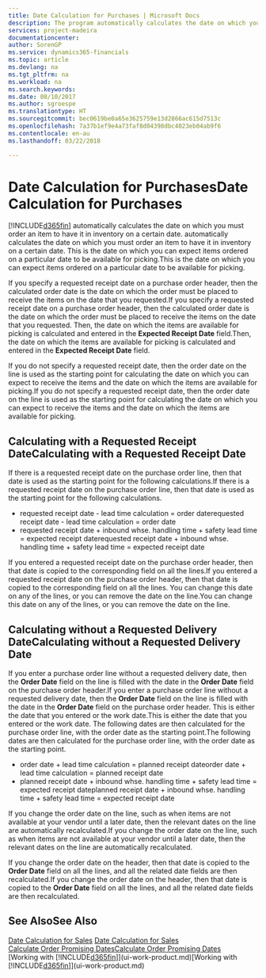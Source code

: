 ```yaml
---
title: Date Calculation for Purchases | Microsoft Docs
description: The program automatically calculates the date on which you must order an item to have it in inventory on a certain date. This is the date on which you can expect items ordered on a particular date to be available for picking.
services: project-madeira
documentationcenter: 
author: SorenGP
ms.service: dynamics365-financials
ms.topic: article
ms.devlang: na
ms.tgt_pltfrm: na
ms.workload: na
ms.search.keywords: 
ms.date: 08/10/2017
ms.author: sgroespe
ms.translationtype: HT
ms.sourcegitcommit: bec0619be0a65e3625759e13d2866ac615d7513c
ms.openlocfilehash: 7a37b1ef9e4a73faf8d04398dbc4023eb04ab9f6
ms.contentlocale: en-au
ms.lasthandoff: 03/22/2018

---
```

# <a name="date-calculation-for-purchases"></a><span data-ttu-id="d4318-104">Date Calculation for Purchases</span><span class="sxs-lookup"><span data-stu-id="d4318-104">Date Calculation for Purchases</span></span>
[!INCLUDE[d365fin](includes/d365fin_md.md)]<span data-ttu-id="d4318-105"> automatically calculates the date on which you must order an item to have it in inventory on a certain date.</span><span class="sxs-lookup"><span data-stu-id="d4318-105"> automatically calculates the date on which you must order an item to have it in inventory on a certain date.</span></span> <span data-ttu-id="d4318-106">This is the date on which you can expect items ordered on a particular date to be available for picking.</span><span class="sxs-lookup"><span data-stu-id="d4318-106">This is the date on which you can expect items ordered on a particular date to be available for picking.</span></span>  

<span data-ttu-id="d4318-107">If you specify a requested receipt date on a purchase order header, then the calculated order date is the date on which the order must be placed to receive the items on the date that you requested.</span><span class="sxs-lookup"><span data-stu-id="d4318-107">If you specify a requested receipt date on a purchase order header, then the calculated order date is the date on which the order must be placed to receive the items on the date that you requested.</span></span> <span data-ttu-id="d4318-108">Then, the date on which the items are available for picking is calculated and entered in the **Expected Receipt Date** field.</span><span class="sxs-lookup"><span data-stu-id="d4318-108">Then, the date on which the items are available for picking is calculated and entered in the **Expected Receipt Date** field.</span></span>  

<span data-ttu-id="d4318-109">If you do not specify a requested receipt date, then the order date on the line is used as the starting point for calculating the date on which you can expect to receive the items and the date on which the items are available for picking.</span><span class="sxs-lookup"><span data-stu-id="d4318-109">If you do not specify a requested receipt date, then the order date on the line is used as the starting point for calculating the date on which you can expect to receive the items and the date on which the items are available for picking.</span></span>  

## <a name="calculating-with-a-requested-receipt-date"></a><span data-ttu-id="d4318-110">Calculating with a Requested Receipt Date</span><span class="sxs-lookup"><span data-stu-id="d4318-110">Calculating with a Requested Receipt Date</span></span>  
<span data-ttu-id="d4318-111">If there is a requested receipt date on the purchase order line, then that date is used as the starting point for the following calculations.</span><span class="sxs-lookup"><span data-stu-id="d4318-111">If there is a requested receipt date on the purchase order line, then that date is used as the starting point for the following calculations.</span></span>  

- <span data-ttu-id="d4318-112">requested receipt date - lead time calculation = order date</span><span class="sxs-lookup"><span data-stu-id="d4318-112">requested receipt date - lead time calculation = order date</span></span>  
- <span data-ttu-id="d4318-113">requested receipt date + inbound whse. handling time + safety lead time = expected receipt date</span><span class="sxs-lookup"><span data-stu-id="d4318-113">requested receipt date + inbound whse. handling time + safety lead time = expected receipt date</span></span>  

<span data-ttu-id="d4318-114">If you entered a requested receipt date on the purchase order header, then that date is copied to the corresponding field on all the lines.</span><span class="sxs-lookup"><span data-stu-id="d4318-114">If you entered a requested receipt date on the purchase order header, then that date is copied to the corresponding field on all the lines.</span></span> <span data-ttu-id="d4318-115">You can change this date on any of the lines, or you can remove the date on the line.</span><span class="sxs-lookup"><span data-stu-id="d4318-115">You can change this date on any of the lines, or you can remove the date on the line.</span></span>  

## <a name="calculating-without-a-requested-delivery-date"></a><span data-ttu-id="d4318-116">Calculating without a Requested Delivery Date</span><span class="sxs-lookup"><span data-stu-id="d4318-116">Calculating without a Requested Delivery Date</span></span>  
<span data-ttu-id="d4318-117">If you enter a purchase order line without a requested delivery date, then the **Order Date** field on the line is filled with the date in the **Order Date** field on the purchase order header.</span><span class="sxs-lookup"><span data-stu-id="d4318-117">If you enter a purchase order line without a requested delivery date, then the **Order Date** field on the line is filled with the date in the **Order Date** field on the purchase order header.</span></span> <span data-ttu-id="d4318-118">This is either the date that you entered or the work date.</span><span class="sxs-lookup"><span data-stu-id="d4318-118">This is either the date that you entered or the work date.</span></span> <span data-ttu-id="d4318-119">The following dates are then calculated for the purchase order line, with the order date as the starting point.</span><span class="sxs-lookup"><span data-stu-id="d4318-119">The following dates are then calculated for the purchase order line, with the order date as the starting point.</span></span>  

- <span data-ttu-id="d4318-120">order date + lead time calculation = planned receipt date</span><span class="sxs-lookup"><span data-stu-id="d4318-120">order date + lead time calculation = planned receipt date</span></span>  
- <span data-ttu-id="d4318-121">planned receipt date + inbound whse. handling time + safety lead time = expected receipt date</span><span class="sxs-lookup"><span data-stu-id="d4318-121">planned receipt date + inbound whse. handling time + safety lead time = expected receipt date</span></span>  

<span data-ttu-id="d4318-122">If you change the order date on the line, such as when items are not available at your vendor until a later date, then the relevant dates on the line are automatically recalculated.</span><span class="sxs-lookup"><span data-stu-id="d4318-122">If you change the order date on the line, such as when items are not available at your vendor until a later date, then the relevant dates on the line are automatically recalculated.</span></span>  

<span data-ttu-id="d4318-123">If you change the order date on the header, then that date is copied to the **Order Date** field on all the lines, and all the related date fields are then recalculated.</span><span class="sxs-lookup"><span data-stu-id="d4318-123">If you change the order date on the header, then that date is copied to the **Order Date** field on all the lines, and all the related date fields are then recalculated.</span></span>  

## <a name="see-also"></a><span data-ttu-id="d4318-124">See Also</span><span class="sxs-lookup"><span data-stu-id="d4318-124">See Also</span></span>  
 <span data-ttu-id="d4318-125">[Date Calculation for Sales](sales-date-calculation-for-sales.md) </span><span class="sxs-lookup"><span data-stu-id="d4318-125">[Date Calculation for Sales](sales-date-calculation-for-sales.md) </span></span>  
 [<span data-ttu-id="d4318-126">Calculate Order Promising Dates</span><span class="sxs-lookup"><span data-stu-id="d4318-126">Calculate Order Promising Dates</span></span>](sales-how-to-calculate-order-promising-dates.md)  
 <span data-ttu-id="d4318-127">[Working with [!INCLUDE[d365fin](includes/d365fin_md.md)]](ui-work-product.md)</span><span class="sxs-lookup"><span data-stu-id="d4318-127">[Working with [!INCLUDE[d365fin](includes/d365fin_md.md)]](ui-work-product.md)</span></span>


